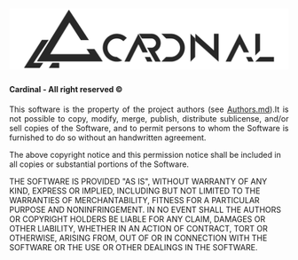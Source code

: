 # ![Cardinal](https://raw.githubusercontent.com/Aredhele/Cardinal/master/Docs/Visual/Banner.png)

#### Cardinal - All right reserved ©
    
<p align="justify">
This software is the property of the project authors (see <a href="Authors.md">
Authors.md</a>).It is not possible to copy, modify, merge, publish, distribute 
sublicense, and/or sell copies of the Software, and to permit persons to whom 
the Software is furnished to do so without an handwritten agreement. 

The above copyright notice and this permission notice shall be included in all
copies or substantial portions of the Software.

THE SOFTWARE IS PROVIDED "AS IS", WITHOUT WARRANTY OF ANY KIND, EXPRESS OR
IMPLIED, INCLUDING BUT NOT LIMITED TO THE WARRANTIES OF MERCHANTABILITY,
FITNESS FOR A PARTICULAR PURPOSE AND NONINFRINGEMENT. IN NO EVENT SHALL THE
AUTHORS OR COPYRIGHT HOLDERS BE LIABLE FOR ANY CLAIM, DAMAGES OR OTHER
LIABILITY, WHETHER IN AN ACTION OF CONTRACT, TORT OR OTHERWISE, ARISING FROM,
OUT OF OR IN CONNECTION WITH THE SOFTWARE OR THE USE OR OTHER DEALINGS IN THE
SOFTWARE.
</p>